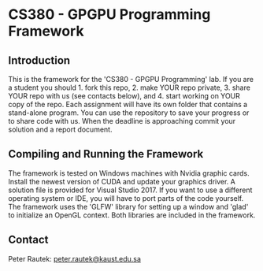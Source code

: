 # CS380 - GPGPU Programming Framework

## Introduction

This is the framework for the 'CS380 - GPGPU Programming' lab. 
If you are a student you should 1. fork this repo, 2. make YOUR repo private, 3. share YOUR repo with us (see contacts below), and 4. start working on YOUR copy of the repo.
Each assignment will have its own folder that contains a stand-alone program.
You can use the repository to save your progress or to share code with us.
When the deadline is approaching commit your solution and a report document.

## Compiling and Running the Framework

The framework is tested on Windows machines with Nvidia graphic cards. 
Install the newest version of CUDA and update your graphics driver.
A solution file is provided for Visual Studio 2017.
If you want to use a different operating system or IDE, you will have to port parts of the code yourself.
The framework uses the 'GLFW' library for setting up a window and 'glad' to initialize an OpenGL context. 
Both libraries are included in the framework. 

## Contact
Peter Rautek: peter.rautek@kaust.edu.sa
